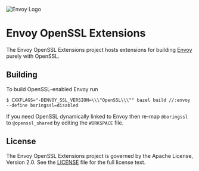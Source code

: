 ![Envoy Logo](https://github.com/envoyproxy/artwork/blob/master/PNG/Envoy_Logo_Final_PANTONE.png)

# Envoy OpenSSL Extensions

The Envoy OpenSSL Extensions project hosts extensions for building
[Envoy](https://github.com/envoyproxy/envoy) purely with OpenSSL.

## Building

To build OpenSSL-enabled Envoy run

```console
$ CXXFLAGS="-DENVOY_SSL_VERSION=\\\"OpenSSL\\\"" bazel build //:envoy --define boringssl=disabled
```

If you need OpenSSL dynamically linked to Envoy then re-map `@boringssl` to
`@openssl_shared` by editing the `WORKSPACE` file.

## License

The Envoy OpenSSL Extensions project is governed by the Apache License, Version
2.0. See the [LICENSE](LICENSE) file for the full license text.
